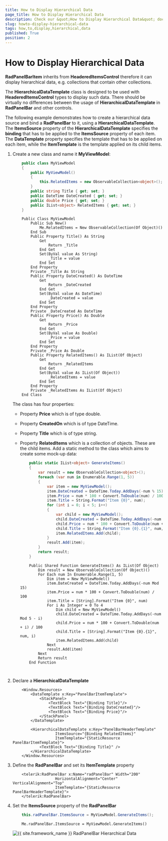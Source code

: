 ```yaml
---
title: How to Display Hierarchical Data
page_title: How to Display Hierarchical Data
description: Check our &quot;How to Display Hierarchical Data&quot; documentation article for the RadPanelBar {{ site.framework_name }} control.
slug: howto-display-hierarchical-data
tags: how,to,display,hierarchical,data
published: True
position: 2
---
```


# How to Display Hierarchical Data

__RadPanelBarItem__ inherits from __HeaderedItemsControl__ therefore it can display hierarchical data, e.g. collections that contain other collections.

The __HierarchicalDataTemplate__ class is designed to be used with __HeaderedItemsControl__ types to display such data. There should be virtually no differences between the usage of __HierarchicalDataTemplate__ in __RadPanelBar__ and other controls.				

The following example demonstrates how to create a hierarchical data source and bind a __RadPanelBar__ to it, using a __HierarchicalDataTemplate__. The __ItemsSource__ property of the __HierarchicalDataTemplate__ specifies the __binding__ that has to be applied to the __ItemsSource__ property of each item. The __DataTemplate__ property specifies the template that has to be applied on each item, while the __ItemTemplate__ is the template applied on its child items.				

1. Create a new class and name it __MyViewModel__:					  

	```C#
		public class MyViewModel
		{
		    public MyViewModel()
		    {
		        this.RelatedItems = new ObservableCollection<object>();
		    }
		    public string Title { get; set; }
		    public DateTime DateCreated { get; set; }
		    public double Price { get; set; }
		    public IList<object> RelatedItems { get; set; }
		}
	```
	```VB.NET
		Public Class MyViewModel
		    Public Sub New()
		        Me.RelatedItems = New ObservableCollection(Of Object)()
		    End Sub
		    Public Property Title() As String
		        Get
		            Return _Title
		        End Get
		        Set(ByVal value As String)
		            _Title = value
		        End Set
		    End Property
		    Private _Title As String
		    Public Property DateCreated() As DateTime
		        Get
		            Return _DateCreated
		        End Get
		        Set(ByVal value As DateTime)
		            _DateCreated = value
		        End Set
		    End Property
		    Private _DateCreated As DateTime
		    Public Property Price() As Double
		        Get
		            Return _Price
		        End Get
		        Set(ByVal value As Double)
		            _Price = value
		        End Set
		    End Property
		    Private _Price As Double
		    Public Property RelatedItems() As IList(Of Object)
		        Get
		            Return _RelatedItems
		        End Get
		        Set(ByVal value As IList(Of Object))
		            _RelatedItems = value
		        End Set
		    End Property
		    Private _RelatedItems As IList(Of Object)
		End Class
	```

	The class has four properties:							  

	* Property __Price__ which is of type double.

	* Property __CreatedOn__ which is of type DateTime.

	* Property __Title__ which is of type string.

	* Property __RelatedItems__ which is a collection of objects. These are the child items. Add a static method to the class which aims to create some mock-up data:
		
		```C#
			public static IList<object> GenerateItems()
			{
			    var result = new ObservableCollection<object>();
			    foreach (var num in Enumerable.Range(1, 5))
			    {
			        var item = new MyViewModel();
			        item.DateCreated = DateTime.Today.AddDays(-num % 15);
			        item.Price = num * 100 + Convert.ToDouble(num) / 100;
			        item.Title = String.Format("Item {0}", num);
			        for (int i = 0; i < 5; i++)
			        {
			            var child = new MyViewModel();
			            child.DateCreated = DateTime.Today.AddDays(-num % 5 - i);
			            child.Price = num * 100 + Convert.ToDouble(num + i) / 100;
			            child.Title = String.Format("Item {0}.{1}", num, i);
			            item.RelatedItems.Add(child);
			        }
			        result.Add(item);
			    }
			    return result;
			}
		```
		```VB.NET
			Public Shared Function GenerateItems() As IList(Of Object)
			    Dim result = New ObservableCollection(Of Object)()
			    For Each num In Enumerable.Range(1, 5)
			        Dim item = New MyViewModel()
			        item.DateCreated = DateTime.Today.AddDays(-num Mod 15)
			        item.Price = num * 100 + Convert.ToDouble(num) / 100
			        item.Title = [String].Format("Item {0}", num)
			        For i As Integer = 0 To 4
			            Dim child = New MyViewModel()
			            child.DateCreated = DateTime.Today.AddDays(-num Mod 5 - i)
			            child.Price = num * 100 + Convert.ToDouble(num + i) / 100
			            child.Title = [String].Format("Item {0}.{1}", num, i)
			            item.RelatedItems.Add(child)
			        Next
			        result.Add(item)
			    Next
			    Return result
			End Function
	```	
		
1. Declare a __HierarchicalDataTemplate__ 
	
	```XAML
		<Window.Resources>
		    <DataTemplate x:Key="PanelBarItemTemplate">
		        <StackPanel>
		            <TextBlock Text="{Binding Title}"/>
		            <TextBlock Text="{Binding DateCreated}"/>
		            <TextBlock Text="{Binding Price}"/>
		        </StackPanel>
		    </DataTemplate>
		
		    <HierarchicalDataTemplate x:Key="PanelBarHeaderTemplate"
		               ItemsSource="{Binding RelatedItems}"
		               ItemTemplate="{StaticResource PanelBarItemTemplate}">
		        <TextBlock Text="{Binding Title}" />
		    </HierarchicalDataTemplate>
		</Window.Resources>
	```

1. Define the __RadPanelBar__ and set its __ItemTemplate__ property					  

	```XAML
		<telerik:RadPanelBar x:Name="radPanelBar" Width="200" 
		               HorizontalAlignment="Center" VerticalAlignment="Top"
		               ItemTemplate="{StaticResource PanelBarHeaderTemplate}">
		</telerik:RadPanelBar>
	```

1. Set the __ItemsSource__ property of the __RadPanelBar__

	```C#
		this.radPanelBar.ItemsSource = MyViewModel.GenerateItems();
	```
	```VB.NET
		Me.radPanelBar.ItemsSource = MyViewModel.GenerateItems()
	```

	![{{ site.framework_name }} RadPanelBar Hierarchical Data](images/PanelBar_HierarchicalData.png)